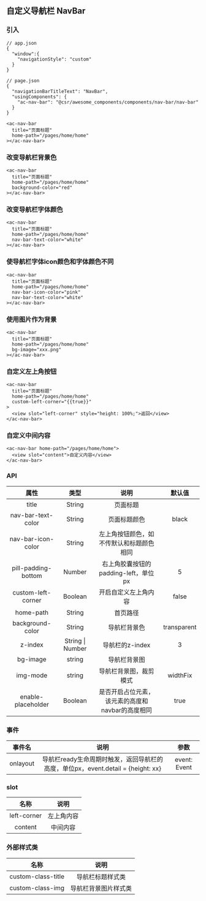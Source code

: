 ## 自定义导航栏 NavBar

### 引入

```
// app.json
{
  "window":{
    "navigationStyle": "custom"
  }
}

// page.json
{
  "navigationBarTitleText": "NavBar",
  "usingComponents": {
    "ac-nav-bar": "@csr/awesome_components/components/nav-bar/nav-bar"
  }
}

<ac-nav-bar
  title="页面标题"
  home-path="/pages/home/home"
></ac-nav-bar>
```

### 改变导航栏背景色

```
<ac-nav-bar
  title="页面标题"
  home-path="/pages/home/home"
  background-color="red"
></ac-nav-bar>
```

### 改变导航栏字体颜色

```
<ac-nav-bar
  title="页面标题"
  home-path="/pages/home/home"
  nav-bar-text-color="white"
></ac-nav-bar>
```

### 使导航栏字体icon颜色和字体颜色不同

```
<ac-nav-bar
  title="页面标题"
  home-path="/pages/home/home"
  nav-bar-icon-color="pink"
  nav-bar-text-color="white"
></ac-nav-bar>
```

### 使用图片作为背景

```
<ac-nav-bar
  title="页面标题"
  home-path="/pages/home/home"
  bg-image="xxx.png"
></ac-nav-bar>
```

### 自定义左上角按钮

```
<ac-nav-bar
  title="页面标题"
  home-path="/pages/home/home"
  custom-left-corner="{{true}}"
>
  <view slot="left-corner" style="height: 100%;">返回</view>
</ac-nav-bar>
```

### 自定义中间内容

```
<ac-nav-bar home-path="/pages/home/home">
  <view slot="content">自定义内容</view>
</ac-nav-bar>
```



### API
| 属性 | 类型 | 说明 | 默认值 |
| :---: | :----: | :----: | :----: |
| title | String | 页面标题 | 
| nav-bar-text-color | String | 页面标题颜色 | black
| nav-bar-icon-color | String | 左上角按钮颜色，如不传默认和标题颜色相同 |
| pill-padding-bottom | Number | 右上角胶囊按钮的padding-left，单位px | 5
| custom-left-corner | Boolean | 开启自定义左上角内容 | false
| home-path | String | 首页路径 | 
| background-color | String | 导航栏背景色 | transparent
| z-index | String \| Number | 导航栏的z-index | 3
| bg-image | string | 导航栏背景图 | 
| img-mode | string | 导航栏背景图，裁剪模式 | widthFix
| enable-placeholder | Boolean | 是否开启占位元素，该元素的高度和navbar的高度相同 | true


### 事件
| 事件名  | 说明 | 参数 |
| :---: | :----: | :----: |
| onlayout | 导航栏ready生命周期时触发，返回导航栏的高度，单位px，event.detail = {height: xx} | event: Event


### slot

| 名称 | 说明 |
| :---: | :----: |
| left-corner | 左上角内容 |
| content | 中间内容 |

### 外部样式类

| 名称 | 说明 |
| :---: | :----: |
| custom-class-title | 导航栏标题样式类 | 
| custom-class-img | 导航栏背景图片样式类 | 
